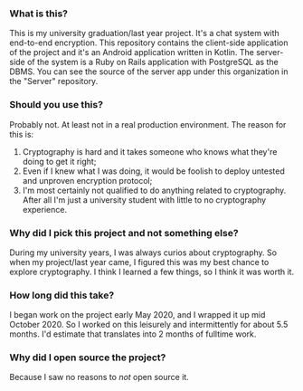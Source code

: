 ### What is this?

This is my university graduation/last year project. It's a chat system with end-to-end encryption. This repository contains the client-side application of the project and it's an Android application written in Kotlin. The server-side of the system is a Ruby on Rails application with PostgreSQL as the DBMS. You can see the source of the server app under this organization in the "Server" repository.

### Should you use this?

Probably not. At least not in a real production environment. The reason for this is:

1. Cryptography is hard and it takes someone who knows what they're doing to get it right;
2. Even if I knew what I was doing, it would be foolish to deploy untested and unproven encryption protocol;
3. I'm most certainly not qualified to do anything related to cryptography. After all I'm just a university student with little to no cryptography experience.

### Why did I pick this project and not something else?

During my university years, I was always curios about cryptography. So when my project/last year came, I figured this was my best chance to explore cryptography. I think I learned a few things, so I think it was worth it.

### How long did this take?

I began work on the project early May 2020, and I wrapped it up mid October 2020. So I worked on this leisurely and intermittently for about 5.5 months. I'd estimate that translates into 2 months of fulltime work.

### Why did I open source the project?

Because I saw no reasons to _not_ open source it.
